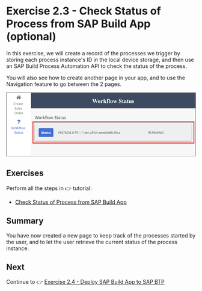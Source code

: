 # Exercise 2.3 - Check Status of Process from SAP Build App (optional)
 

In this exercise, we will create a record of the processes we trigger by storing each process instance's ID in the local device storage, and then use an SAP Build Process Automation API to check the status of the process.

You will also see how to create another page in your app, and to use the Navigation feature to go between the 2 pages.

![Process](/images/ex2.3/data-rerun.png)


## Exercises

Perform all the steps in 👉 tutorial: 

- [Check Status of Process from SAP Build App](https://developers.sap.com/tutorials/build-apps-workflow-check-status.html)


## Summary

You have now created a new page to keep track of the processes started by the user, and to let the user retrieve the current status of the process instance.


## Next

Continue to 👉 [Exercise 2.4 - Deploy SAP Build App to SAP BTP](../ex2.4/README.md)